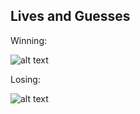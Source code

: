 Lives and Guesses
---

Winning:

![alt text](http://i.imgur.com/imNQLvd.gif "winning")


Losing:

![alt text](http://i.imgur.com/LSqCZZu.gif "winning")
